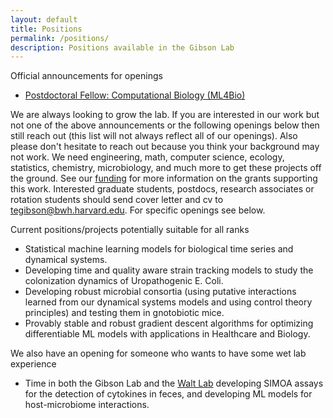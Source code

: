 ```yaml
---
layout: default
title: Positions
permalink: /positions/
description: Positions available in the Gibson Lab
---
```


Official announcements for openings
- [Postdoctoral Fellow: Computational Biology (ML4Bio)](/files/ml4bio_postdoc.pdf)

We are always looking to grow the lab. If you are interested in our work but not one of the above announcements or the following openings below then still reach out (this list will not always reflect all of our openings). Also please don't hesitate to reach out because you think your background may not work. We need engineering, math, computer science, ecology, statistics, chemistry, microbiology, and much more to get these projects off the ground. See our [funding](/about/#funding) for more information on the grants supporting this work. Interested graduate students, postdocs, research associates or rotation students should send cover letter and cv to <a href="mailto:tegibson@bwh.harvard.edu">tegibson@bwh.harvard.edu</a>. For specific openings see below.

Current positions/projects potentially suitable for all ranks

- Statistical machine learning models for biological time series and dynamical systems.
- Developing time and quality aware strain tracking models to study the colonization dynamics of Uropathogenic E. Coli.
- Developing robust microbial consortia (using putative interactions learned from our dynamical systems models and using control theory principles) and testing them in gnotobiotic mice.
- Provably stable and robust gradient descent algorithms for optimizing differentiable ML models with applications in Healthcare and Biology.


We also have an opening for someone who wants to have some wet lab experience

- Time in both the Gibson Lab and the [Walt Lab](https://waltlab.bwh.harvard.edu/) developing SIMOA assays for the detection of cytokines in feces, and developing ML models for host-microbiome interactions.
